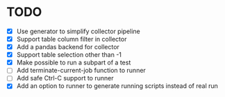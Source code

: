 # TODO

- [x] Use generator to simplify collector pipeline
- [x] Support table column filter in collector
- [x] Add a pandas backend for collector
- [x] Support table selection other than -1
- [x] Make possible to run a subpart of a test
- [ ] Add terminate-current-job function to runner
- [ ] Add safe Ctrl-C support to runner
- [x] Add an option to runner to generate running scripts instead of real run
